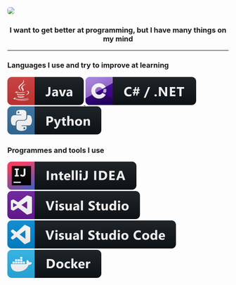 <img style="border-radius: 5px;" src="https://raw.githubusercontent.com/logeFox/JavaLang/master/img/JavaLangLib.png">
<h3 align="center">I want to get better at programming, but I have many things on my mind</h3>

---

### Languages I use and try to improve at learning

<p align="left" style="text-decoration: none;">
  <a href="#">
      <img src="https://raw.githubusercontent.com/MikeCodesDotNET/ColoredBadges/4a38660afb7be89a6032218589b4454a1285c7f8/svg/dev/languages/java.svg" style="vertical-align:top margin:6px 9px">
  </a>

  <a href="#">
      <img src="https://raw.githubusercontent.com/MikeCodesDotNET/ColoredBadges/4a38660afb7be89a6032218589b4454a1285c7f8/svg/dev/languages/csharp_dotnet.svg" style="vertical-align:top margin:6px 9px">
  </a>

  <a href="#">
      <img src="https://raw.githubusercontent.com/MikeCodesDotNET/ColoredBadges/4a38660afb7be89a6032218589b4454a1285c7f8/svg/dev/languages/python.svg" style="vertical-align:top margin:6px 9px">
  </a>
</p>

### Programmes and tools I use

<p align="left" style="text-decoration: none;">
  <a href="#">
      <img src="https://raw.githubusercontent.com/MikeCodesDotNET/ColoredBadges/4a38660afb7be89a6032218589b4454a1285c7f8/svg/dev/tools/jetbrains_intellij.svg" style="vertical-align:top margin:6px 9px">
  </a>  

  <a href="#">
      <img src="https://raw.githubusercontent.com/MikeCodesDotNET/ColoredBadges/4a38660afb7be89a6032218589b4454a1285c7f8/svg/dev/tools/visualstudio.svg" style="vertical-align:top margin:6px 9px">
  </a> 

  <a href="#">
      <img src="https://raw.githubusercontent.com/MikeCodesDotNET/ColoredBadges/4a38660afb7be89a6032218589b4454a1285c7f8/svg/dev/tools/visualstudio_code.svg" style="vertical-align:top margin:6px 9px">
  </a>  

  <a href="#">
      <img src="https://raw.githubusercontent.com/MikeCodesDotNET/ColoredBadges/4a38660afb7be89a6032218589b4454a1285c7f8/svg/dev/tools/docker.svg" style="vertical-align:top margin:6px 9px">
  </a>
</p>
